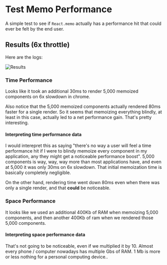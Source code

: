 # Test Memo Performance
A simple test to see if `React.memo` actually has a performance hit that could ever be felt by the end user.

## Results (6x throttle)
Here are the logs:

![Results](https://user-images.githubusercontent.com/12774588/187007235-b3d92fe2-f206-4322-99d3-d324db568e9d.png)

### Time Performance
Looks like it took an additional 30ms to render 5,000 memoized components on 6x slowdown in chrome. 

Also notice that the 5,000 memoized components actually rendered 80ms faster for a single render. So it seems that memoizing everything blindly, at least in this case, actually led to a net performance gain. That's pretty interesting.

#### Interpreting time performance data
I would interepret this as saying "there's no way a user will feel a time performance hit if I were to blindy memoize every component in my application, any they might get a noticeable performance boost". 5,000 components is way, way, way more than most applications have, and even at 5,000 it was only 30ms on 6x slowdown. That initial memoization time is basically completely negligible.

On the other hand, rendering time went down 80ms even when there was only a single render, and that **could** be noticeable.

### Space Performance
It looks like we used an additional 400Kb of RAM when memoizing 5,000 components, and then another 400Kb of ram when we rendered those 5,000 components. 

#### Interpreting space performance data
That's not going to be noticeable, even if we multiplied it by 10. Almost every phone / computer nowadays has multiple Gbs of RAM. 1 Mb is more or less nothing for a personal computing device..
